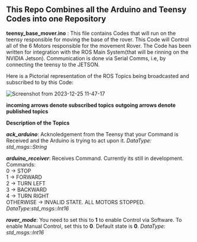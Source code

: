 ## This Repo Combines all the Arduino and Teensy Codes into one Repository
**teensy_base_mover.ino** : This file contains Codes that will run on the teensy responsible for moving the base of the rover. This Code will Control all of the 6 Motors responsible for the movement Rover.
The Code has been written for integration with the ROS Main System(that will be rinning on the NVIDIA Jetson). Communication is done via Serial Comms, i.e, by connecting the teensy to the JETSON.

Here is a Pictorial representation of the ROS Topics being broadcasted and subscribed to by this Code:

![Screenshot from 2023-12-25 11-47-17](https://github.com/Team-VicharkaIISc/arduino_firmware/assets/40400917/7b450a7e-e37d-43da-929a-b6d99138df9e)

**incoming arrows denote subscribed topics**
**outgoing arrows denote published topics**

**Description of the Topics**

_**ack_arduino**_: Acknoledgement from the Teensy that your Command is Received and the Arduino is trying to act upon it.
_DataType: std_msgs::String_

_**arduino_receiver**_: Receives Command. Currently its still in development.
Commands: \
0 -> STOP \
1 -> FORWARD       
2 -> TURN LEFT \
3 -> BACKWARD \
4 -> TURN RIGHT \
OTHERWISE -> INVALID STATE. ALL MOTORS STOPPED. \
_DataType:std_msgs::Int16_

_**rover_mode**_: You need to set this to **1** to enable Control via Software. To enable Manual Control, set this to **0**. Default state is **0**.
_DataType: std_msgs::Int16_
